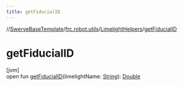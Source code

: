 ```yaml
---
title: getFiducialID
---
```

//[SwerveBaseTemplate](../../../index.html)/[frc.robot.utils](../index.html)/[LimelightHelpers](index.html)/[getFiducialID](get-fiducial-i-d.html)



# getFiducialID



[jvm]\
open fun [getFiducialID](get-fiducial-i-d.html)(limelightName: [String](https://docs.oracle.com/javase/8/docs/api/java/lang/String.html)): [Double](https://kotlinlang.org/api/latest/jvm/stdlib/kotlin/-double/index.html)




